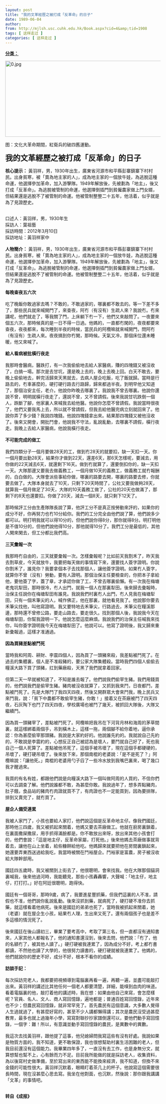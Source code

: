 ```yaml
---
layout: post
title: "我的文革經歷之被打成「反革命」的日子"
date: 1989-06-04
author: 
from: http://mjlsh.usc.cuhk.edu.hk/Book.aspx?cid=4&amp;tid=1908
tags: [ 这样走过 ]
categories: [ 这样走过 ]
---
```


<div style="margin: 15px 10px 10px 0px;">
<div>
<span id="ctl00_ContentPlaceHolder1_chapter1_SubjectLabel" style="font-weight:bold;text-decoration:underline;">
   分类：
  </span>
</div>
<p>
<img align="top" alt="0.jpg" border="0" height="241" src="https://i.imgur.com/JC1gDn6.jpg" width="560"/>
</p>
<p>
  图：文化大革命期間，紅衛兵的破四舊運動。
 </p>
<p>
<strong>
<font size="5">
    我的文革經歷之被打成「反革命」的日子
   </font>
</strong>
</p>
<p>
<strong>
   核心提示：
  </strong>
  黃羽祥，男，1930年出生，廣東省河源市和平縣彭寨鎮寨下村村民。出身貧寒，被「賣為地主家的人」，成為地主家的一個放牛娃，為逃脫這種命運，他選擇參加革命，加入游擊隊。1949年解放後，先被劃為「地主」，後又打成「反革命」。為逃脫被管制的命運，他選擇倒插門到貧僱農家做上門女婿，但結果還是逃脫不了被管制的命運。他被管制整整二十五年，他活着，似乎就是為了見證歷史。
 </p>
<p>
<br/>
  口述人：黃羽祥，男，1930年生
  <br/>
  採訪人：葉祖藝
  <br/>
  採訪時間：2012年3月10日
  <br/>
  採訪地址：黃羽祥家中
  <br/>
<br/>
<strong>
   人物簡介：
  </strong>
  黃羽祥，男，1930年出生，廣東省河源市和平縣彭寨鎮寨下村村民。出身貧寒，被「賣為地主家的人」，成為地主家的一個放牛娃，為逃脫這種命運，他選擇參加革命，加入游擊隊。1949年解放後，先被劃為「地主」，後又打成「反革命」。為逃脫被管制的命運，他選擇倒插門到貧僱農家做上門女婿，但結果還是逃脫不了被管制的命運。他被管制整整二十五年，他活着，似乎就是為了見證歷史。
  <br/>
<br/>
<strong>
   每晚查夜五六次
   <br/>
</strong>
<br/>
  吃了晚飯你敢過家去嗎？不敢的，不敢過家的，哪裏都不敢去的。等一下差不多了，那些民兵就來喊開門了，來查夜，阿冇（有沒有）生疏人來？我說冇。冇來講呢，他們就走了，等我關了門，上床躺下冇一下，他們又來敲問了。一夜要來個五六次，那時候真的是一日不得一日過。他媽的，一直都冇閑的，夜夜都要來查夜，夜夜都來，每次睡到半夜的時候，當民兵的阿欖嘛就來喊開門，問阿冇（有沒有）生疏人來。夜夜搞到你冇閑，那時候。天氣又冷，那個床位還未睡暖，他又來喊了。
  <br/>
<br/>
<strong>
   給人看病被批橫行夜走
   <br/>
</strong>
<br/>
  我那時會醫病，醫跌打，有一次我偷偷地去給人家醫病，賺的四塊錢又被沒收了，白搞一場。那次是去甘坑，還是晚上去的，晚上去晚上回。白天不敢去，要晚上偷偷地去，幹完活歸來天黑就去，去病人屋企吃飯，吃了飯就歸。當時是行路去的，冇車甚麼的，硬打硬行路去行路歸，歸來都過半夜。到明早他又知道了，那個治安主任，老介。他說你昨晚去哪裏了。我說我不曾去哪裏。他說你還說不曾，明明就橫行夜走了，還說不曾，又不曾請假。後來我說甘坑跌倒一個人，跌斷了腳，他家裏人來喊我去給他醫。他說你怎麼不曾請假。我說當時很夜了，他們又要我馬上去，所以就不曾請假，但我去給他醫完病立刻就回來了。他說你弄了多少錢？我說四塊錢。他說四塊錢拿出來。結果那四塊錢又被他沒收了。後來又開會，開批鬥會，他說我不守法，亂說亂動，去哪裏不請假，橫行夜走。我晚上去給人家醫病，他說我橫行夜走。
  <br/>
<br/>
<strong>
   不可能完成的做工
   <br/>
</strong>
<br/>
  我們四類分子一個月要做28天的工，做到冇28天的就要扣，缺一天扣一天。你一個月要出勤28天，結果你才做到22天，還差6天，那6天怎樣呢，要減去，用你做的22天減去6天，就還剩下16天。做到冇就算了，還要倒扣你的，缺一天扣一天。大隊那邊又要我去做義務工，一個月做10天的義務工，做義務工就冇報酬的，白白做的。大隊會派些事給你做，哪裏的路要去開，哪裏的路要去修，你就要去做了。大隊本身就去了10天，只剩下20天時間了，公社又要我做夠28天，就算我一個月做足了30天，大隊的10天義務工做了，公社的20天也做滿了，那剩下的8天也還要扣。你做了20天，減去一個8天，就只剩下12天了。
  <br/>
<br/>
  那時候評工分由生產隊隊長說了算，他評工分不是真正按勞動來評的，如果你的成分不好，你再努力也冇10分給你。我們的工分完全由他們說了算，他們說多少都可以。明打明我就可以得10分的，但他們說你得8分，那你就得8分。明打明他是不值10分的，但他們說他得10分，那他就得10分了。我們工分是最低的，其他人閑來閑去，但工分都比我們高。
  <br/>
<br/>
<strong>
   三天彙報一次
   <br/>
</strong>
<br/>
  我那時冇自由的，三天就要彙報一次。怎樣彙報呢？比如前天我割禾了，昨天我去割草皮，今天就放牛，我要把每天做的事情寫下來，還要找人簽字證明。你說你割禾了，誰見你？我要拿個本子去找那個人，讓他簽字證明。如果冇人簽字，就算你不曾（沒有）勞動，要有人證明。那個治保主任要檢查的，你把本子拿給他，要他簽了字，蓋了章，才承認你做了工，不曾去哪裏偷懶。有一次我在梅塘老鬼坑犁田，那時很冷，冇人出門，就我一個人在那裏犁田。後來歸去彙報時，治保主任說你在梅塘犁田有誰見。我說我們村裏冇人出門，冇人見我在梅塘犁田，只有一個禾筆尖的人，喊作佛正，他在那裏，就他看見我了。他說那你要去禾筆尖找他，叫他寫證明。我又要特地去禾筆尖，行路過去，禾筆尖在糧溪那邊，那時還不曾修公路，要走山路去，要走很久。找到那個人後，我說我今天在梅塘犁田，你幫我證明一下。他說怎麼這麼麻煩。我說我們的治保主任喊我來找你，叫你簽字證明我今天在梅塘犁田了。他說可以。他寫了證明後，我又歸來重新彙報過，這樣才准通過。
  <br/>
<br/>
<strong>
   因為買豬差點被鬥死
   <br/>
</strong>
<br/>
  當時我和阿周、耕財、李震四個人，因為買了一頭豬來殺，我差點被鬥死了。在過去的集體裏，個人是不准殺豬的，要公家大隊集體殺。當時我們四個人偷偷去糧溪大路下買了頭豬，扛到藥廠殺，天黑了我們就拿着回家。
  <br/>
<br/>
  但第二天一早就被知道了，不知是誰去報了。他們說我們偷宰生豬。我們用錢買的，他們說我們是偷宰生豬。豬肉被沒收就算了，又抓到我來鬥，日夜都鬥，差點被鬥死了。先是大隊鬥了我四天四夜，然後又開群眾大會來鬥我，晚上民兵又來鬥我，說：「貧下中農都不敢偷宰生豬，你敢！」接着又在茶廠被鬥了四天四夜，石灰陶下也鬥了四天四夜，學校廣場也被鬥了幾天，被抓回大隊後，大隊又繼續鬥。
  <br/>
<br/>
  因為買一頭豬宰了，差點被鬥死了。阿欖嘛把我吊在下河背月林和海周的茅草間裏，就這樣綁着兩個手，吊到橫木上，這樣一拖，兩個腳不給你着地，逼你承認：你為甚麼偷宰那頭豬。我說是大家約好的。他說誰先約的。我就說自己先約的，不敢說是李震約的，心想反正自己被認為是壞人，要鬥就自己好了，死也我自己一個人死算了。差點被他吊死了，這個手被吊壞了，現在這個手都硬硬的，吊壞了，硬打硬吊壞了。後來放下來，那個南棍的老婆說：「是不是死了？」阿欖嘛說：「讓他死。」南棍的老婆用勺子舀了一些冷水放到我嘴巴裏來，喝了幾口我才醒過來。
  <br/>
<br/>
  我買的有名有姓，都跟他們說是向糧溪大路下一個叫做阿周的人買的，不信你們可以去調查了解。他們說誰都不敢，為甚麼你敢。我說過年了，想多弄點豬肉，肚子餓，食品站的豬肉冇肉證就買不了，有肉證也不一定能買到，因為要排隊，排到又賣完了，就冇買了。
  <br/>
<br/>
<strong>
   屋企人備受連累
   <br/>
</strong>
<br/>
  我被人家鬥了，小孩也要給人家打，他們說這個是反革命地主仔。像我們國廷，那時他三四歲，我又被抓起來關着，他媽又要去茶廠做工。他就在廚房裏鎖着，在裏面撒屎撒尿，用手抓得滿臉都是。你不敢放出來呀，放出來其他小孩會打的，他們會說：「這是地主仔，反革命家屬，打死他。」後來他媽去茶廠做事就背着去，讓他在山上坐着，給些糠餅給他吃。他媽歸來就要把他在房間裏鎖起來，她還要弄東西送過給我吃，我當時被關在鬥裕屋企。鬥裕家是富農，房子被沒收給大隊幹部用。
  <br/>
<br/>
  國廷四五歲時，我又被關到上街去了，他很聰明，會來找我。他在大隊那個貓洞裏喊我，後來他過河時，我能聽見，那些小孩轟轟響，大聲喊：「地主仔，地主仔，打打打。」好在阿廷很聰明，跑得快。
  <br/>
<br/>
  國廷有一個哥哥，那時9歲，病了，我要進星豐抓藥，但我們這裏的人不准，請假也不准，他們說你亂說亂動。後來沒抓到藥，就病死了，硬打硬不准你去抓藥，就這樣看着他病死。後來是國廷的弟弟也死了，當時我被抓起來關着，她（老婆）就在屋企生小孩，結果冇人理，生出來又死了。還有兩個孩子也是差不多這樣的情況死了。
  <br/>
<br/>
  後來國廷在後山讀初三，畢業了要考高中，考取了第三名，但一直都沒有通知書來，人家其他人都報名了，他的通知書還沒到，後來去問，他們說：「冇了，他的名額冇了，被其他人讀了。」硬打硬被我連累了，因為成分不好，考上都冇書都讀，不然他也讀了大學的，他很努力讀書的，硬打硬就被我連累了。他媽的，他們就說你的歷史不好，成分不好，根本不看你的成績。
  <br/>
<br/>
<strong>
   訪談手記：
   <br/>
</strong>
<br/>
  每次採訪完老人，我都要把視頻導到電腦裏再看一遍，再聽一遍，並盡可能敲打出來。黃羽祥的講述比其他任何一個老人都要清楚，詳細，能嗅到血肉的味道。看着電腦裏的他，敲打着他的講述時，我在想：如果由他自己來寫，會怎麼樣呢？官員、名人、文人、商人寫回憶錄，遍地都是；普通百姓寫回憶錄，近年來也不少；但農民寫回憶錄，就非常罕見了。首先農民有這個意識，大多數人覺得人生過就過了，有甚麼好寫的，甚至不少人講都懶得講；其次是農民沒受過甚麼教育，最多也就上過幾年小學，寫寫對聯抄抄家譜倒還可以，要他們動手寫回憶錄，一個字：難！所以，有意識並動手寫回憶錄的農民，是異數中的異數。
  <br/>
<br/>
  我這次去找黃羽祥，跟他提了這事，他兒媳婦問我寫這些有沒有好處。我說如果是物質方面的，我不知道，更不敢保證，我也很想幫助村裏生活困難的老人，但我目前還沒有這個能力。我畢業四年多了，一直沒有去工作，也是身無分文，就算想幫也幫不上，心有餘而力不足。目前我所能做的就是採訪老人，收集資料，為以後寫村史做準備，至於寫出來的東西能不能換來經濟，我不知道，但換不來金錢的可能性很大。黃羽祥沉默着，眼睛盯着茶几上的杯子。他說寫這個需要很長時間，現在沒甚麼心思去寫。我坐在他對面，也沉默，然後說：那你跟我講講「文革」的事情吧。
 </p>
<p>
<br/>
<strong>
   转自《成报》
  </strong>
</p>
</div>
